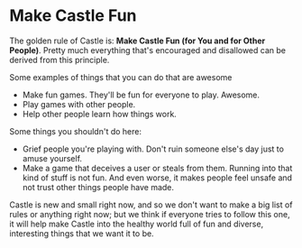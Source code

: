 # Make Castle Fun

The golden rule of Castle is: **Make Castle Fun (for You and for Other People)**. Pretty much everything that's encouraged and disallowed can be derived from this principle.

Some examples of things that you can do that are awesome
  * Make fun games. They'll be fun for everyone to play. Awesome.
  * Play games with other people. 
  * Help other people learn how things work.

Some things you shouldn't do here:
  * Grief people you're playing with. Don't ruin someone else's day just to amuse yourself.
  * Make a game that deceives a user or steals from them. Running into that kind of stuff is not fun. And even worse, it makes people feel unsafe and not trust other things people have made.

Castle is new and small right now, and so we don't want to make a big list of rules or anything right now; but we think if everyone tries to follow this one, it will help make Castle into the healthy world full of fun and diverse, interesting things that we want it to be.